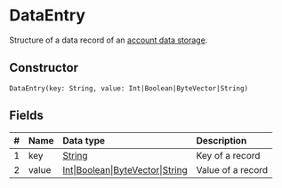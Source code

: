 # DataEntry

Structure of a data record of an [account data storage](/blockchain/account/account-data-storage.md).

## Constructor

``` ride
DataEntry(key: String, value: Int|Boolean|ByteVector|String)
```

## Fields

|   #   | Name | Data type | Description |
| :--- | :--- | :--- | :--- |
| 1 | key | [String](/ride/data-types/string.md) | Key of a record |
| 2 | value|[Int](/ride/data-types/int.md)&#124;[Boolean](/ride/data-types/boolean.md)&#124;[ByteVector](/ride/data-types/byte-vector.md)&#124;[String](/ride/data-types/string.md) | Value of a record |
